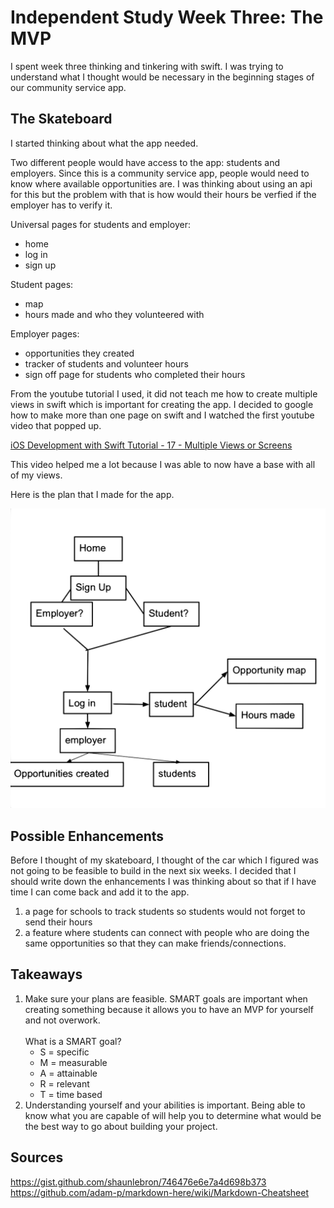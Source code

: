 # Independent Study Week Three: The MVP
I spent week three thinking and tinkering with swift. I was trying to understand what I thought would be necessary in the beginning stages of our community service app.
## The Skateboard
I started thinking about what the app needed.

Two different people would have access to the app: students and employers. Since this is a community service app, people would need to know where available opportunities are. I was thinking about using an api for this but the problem with that is how would their hours be verfied if the employer has to verify it.

Universal pages for students and employer:
* home
* log in
* sign up

Student pages:
* map
* hours made and who they volunteered with

Employer pages:
* opportunities they created
* tracker of students and volunteer hours
* sign off page for students who completed their hours

From the youtube tutorial I used, it did not teach me how to create multiple views in swift which is important for creating the app. I decided to google how to make more than one page on swift and I watched the first youtube video that popped up.

[iOS Development with Swift Tutorial - 17 - Multiple Views or Screens](https://www.youtube.com/watch?v=B9yV4YeEmNA)

This video helped me a lot because I was able to now have a base with all of my views.

Here is the plan that I made for the app.

![app planning google drawing](../images/ccapp-planning.png)

## Possible Enhancements
Before I thought of my skateboard, I thought of the car which I figured was not going to be feasible to build in the next six weeks. I decided that I should write down the enhancements I was thinking about so that if I have time I can come back and add it to the app.

1. a page for schools to track students so students would not forget to send their hours
2. a feature where students can connect with people who are doing the same opportunities so that they can make friends/connections.

## Takeaways
1. Make sure your plans are feasible. SMART goals are important when creating something because it allows you to have an MVP for yourself and not overwork.<br/><br/>
What is a SMART goal?
    * S = specific
    * M = measurable
    * A = attainable
    * R = relevant
    * T = time based
2. Understanding yourself and your abilities is important. Being able to know what you are capable of will help you to determine what would be the best way to go about building your project.

## Sources
https://gist.github.com/shaunlebron/746476e6e7a4d698b373
https://github.com/adam-p/markdown-here/wiki/Markdown-Cheatsheet